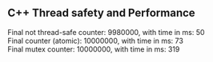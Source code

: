 ## C++ Thread safety and Performance

Final not thread-safe counter: 9980000, with time in ms: 50\
Final counter (atomic): 10000000, with time in ms: 73\
Final mutex counter: 10000000, with time in ms: 319


